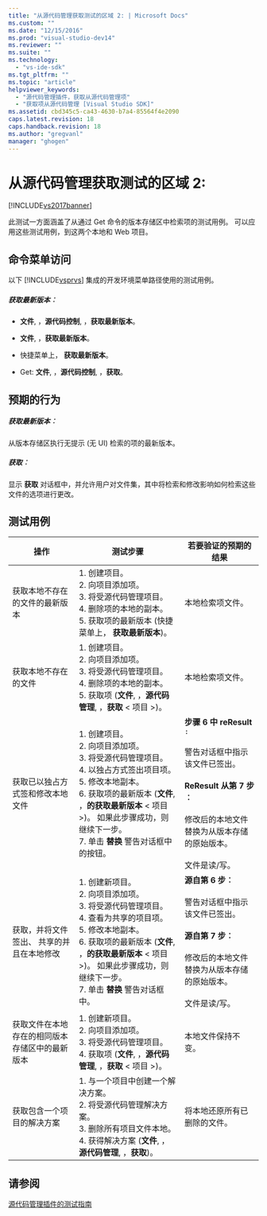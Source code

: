 ```yaml
---
title: "从源代码管理获取测试的区域 2: | Microsoft Docs"
ms.custom: ""
ms.date: "12/15/2016"
ms.prod: "visual-studio-dev14"
ms.reviewer: ""
ms.suite: ""
ms.technology: 
  - "vs-ide-sdk"
ms.tgt_pltfrm: ""
ms.topic: "article"
helpviewer_keywords: 
  - "源代码管理插件，获取从源代码管理项"
  - "获取项从源代码管理 [Visual Studio SDK]"
ms.assetid: cbd345c5-ca43-4630-b7a4-85564f4e2090
caps.latest.revision: 18
caps.handback.revision: 18
ms.author: "gregvanl"
manager: "ghogen"
---
```

# 从源代码管理获取测试的区域 2:
[!INCLUDE[vs2017banner](../../code-quality/includes/vs2017banner.md)]

此测试一方面涵盖了从通过 Get 命令的版本存储区中检索项的测试用例。 可以应用这些测试用例，到这两个本地和 Web 项目。  
  
## 命令菜单访问  
 以下 [!INCLUDE[vsprvs](../../code-quality/includes/vsprvs_md.md)] 集成的开发环境菜单路径使用的测试用例。  
  
##### 获取最新版本︰  
  
-   **文件**, ，**源代码控制**, ，**获取最新版本**。  
  
-   **文件**, ，**获取最新版本**。  
  
-   快捷菜单上， **获取最新版本**。  
  
-   Get: **文件**, ，**源代码控制**, ，**获取**。  
  
## 预期的行为  
  
##### 获取最新版本︰  
 从版本存储区执行无提示 \(无 UI\) 检索的项的最新版本。  
  
##### 获取︰  
 显示 **获取** 对话框中，并允许用户对文件集，其中将检索和修改影响如何检索这些文件的选项进行更改。  
  
## 测试用例  
  
|操作|测试步骤|若要验证的预期的结果|  
|--------|----------|----------------|  
|获取本地不存在的文件的最新版本|1.  创建项目。<br />2.  向项目添加项。<br />3.  将受源代码管理项目。<br />4.  删除项的本地的副本。<br />5.  获取项的最新版本 \(快捷菜单上， **获取最新版本**\)。|本地检索项文件。|  
|获取本地不存在的文件|1.  创建项目。<br />2.  向项目添加项。<br />3.  将受源代码管理项目。<br />4.  删除项的本地的副本。<br />5.  获取项 \(**文件**, ，**源代码管理**, ，**获取** \< 项目 \>\)。|本地检索项文件。|  
|获取已以独占方式签和修改本地文件|1.  创建项目。<br />2.  向项目添加项。<br />3.  将受源代码管理项目。<br />4.  以独占方式签出项目项。<br />5.  修改本地副本。<br />6.  获取项的最新版本 \(**文件**, ，**的获取最新版本** \< 项目 \>\)。 如果此步骤成功，则继续下一步。<br />7.  单击 **替换** 警告对话框中的按钮。|**步骤 6 中 reResult** `:`<br /><br /> 警告对话框中指示该文件已签出。<br /><br /> **ReResult 从第 7 步︰**<br /><br /> 修改后的本地文件替换为从版本存储的原始版本。<br /><br /> 文件是读\/写。|  
|获取，并将文件签出、 共享的并且在本地修改|1.  创建新项目。<br />2.  向项目添加项。<br />3.  将受源代码管理项目。<br />4.  查看为共享的项目项。<br />5.  修改本地副本。<br />6.  获取项的最新版本 \(**文件**, ，**的获取最新版本** \< 项目 \>\)。 如果此步骤成功，则继续下一步。<br />7.  单击 **替换** 警告对话框中。|**源自第 6 步︰**<br /><br /> 警告对话框中指示该文件已签出。<br /><br /> **源自第 7 步︰**<br /><br /> 修改后的本地文件替换为从版本存储的原始版本。<br /><br /> 文件是读\/写。|  
|获取文件在本地存在的相同版本存储区中的最新版本|1.  创建新项目。<br />2.  向项目添加项。<br />3.  将受源代码管理项目。<br />4.  获取项 \(**文件**, ，**源代码管理**, ，**获取** \< 项目 \>\)。|本地文件保持不变。|  
|获取包含一个项目的解决方案|1.  与一个项目中创建一个解决方案。<br />2.  将受源代码管理解决方案。<br />3.  删除所有项目文件本地。<br />4.  获得解决方案 \(**文件**, ，**源代码管理**, ，**获取**\)。|将本地还原所有已删除的文件。|  
  
## 请参阅  
 [源代码管理插件的测试指南](../../extensibility/internals/test-guide-for-source-control-plug-ins.md)